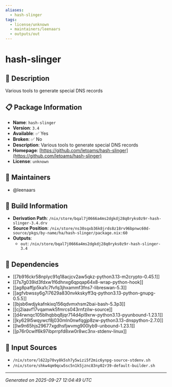```yaml
---
aliases:
  - hash-slinger
tags:
  - license/unknown
  - maintainers/leenaars
  - outputs/out
---
```


# hash-slinger

## 📝 Description

Various tools to generate special DNS records

## 📋 Package Information

- **Name**: `hash-slinger`
- **Version**: `3.4`
- **Available**: ✅ Yes
- **Broken**: ✅ No
- **Description**: Various tools to generate special DNS records
- **Homepage**: [https://github.com/letoams/hash-slinger](https://github.com/letoams/hash-slinger)
- **License**: `unknown`
## 👥 Maintainers

- @leenaars


## 🔧 Build Information

- **Derivation Path**: `/nix/store/bqal7j0666a4ms2dgkdj28q0ryks0z9r-hash-slinger-3.4.drv`
- **Source Position**: `/nix/store/ns30sqxb36k8jrds8z18rv96bpnwc60d-source/pkgs/by-name/ha/hash-slinger/package.nix:60`
- **Outputs**:
  - `out`:  `/nix/store/bqal7j0666a4ms2dgkdj28q0ryks0z9r-hash-slinger-3.4`

## 🔗 Dependencies

- [[7b916ckr58nplyc91q18acjcv2aw5qkz-python3.13-m2crypto-0.45.1]]
- [[7s7g039id3fdxw1f6dhnxg6qpqap64x8-wrap-python-hook]]
- [[ag8paffjp5ka1c7fvfq3jhxammf3fns7-libreswan-5.3]]
- [[agfvbwssy6g7i7629a830nvkkskyff3q-python3.13-python-gnupg-0.5.5]]
- [[bjsb6wdjykafnkixq156qdvmxhsm2bai-bash-5.3p3]]
- [[cj2iaavf17vqamwk5fmrcs043rnfzilw-source]]
- [[d4rwnqc105blhqbbq8jqr714d4pl9xrw-python3.13-pyunbound-1.23.1]]
- [[ky629l5wqywcf8j030mln0nwfqgjp8zw-python3.13-dnspython-2.7.0]]
- [[lw9n65hjs29677xgdhsfjwvmg900lyb9-unbound-1.23.1]]
- [[p76r0cwlf6k97ibprrpfd8xw0r8wc3nx-stdenv-linux]]

## 📁 Input Sources

- `/nix/store/l622p70vy8k5sh7y5wizi5f2mic6ynpg-source-stdenv.sh`
- `/nix/store/shkw4qm9qcw5sc5n1k5jznc83ny02r39-default-builder.sh`

---
*Generated on 2025-09-27 12:04:49 UTC*
